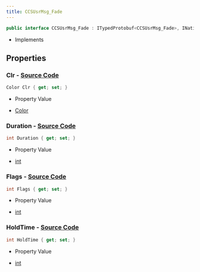 ```yaml
---
title: CCSUsrMsg_Fade
---
```


```csharp
public interface CCSUsrMsg_Fade : ITypedProtobuf<CCSUsrMsg_Fade>, INativeHandle, INetMessage<CCSUsrMsg_Fade>, IDisposable
```

- Implements

## Properties

### **Clr** - [Source Code](https://github.com/swiftly-solution/swiftlys2/blob/main/managed/src/SwiftlyS2.Generated/Protobufs/Interfaces/CCSUsrMsg_Fade.cs#L27)

```csharp
Color Clr { get; set; }
```

- Property Value

- [Color](/docs/api/shared/natives/color)

### **Duration** - [Source Code](https://github.com/swiftly-solution/swiftlys2/blob/main/managed/src/SwiftlyS2.Generated/Protobufs/Interfaces/CCSUsrMsg_Fade.cs#L18)

```csharp
int Duration { get; set; }
```

- Property Value

- [int](https://learn.microsoft.com/dotnet/api/system.int32)

### **Flags** - [Source Code](https://github.com/swiftly-solution/swiftlys2/blob/main/managed/src/SwiftlyS2.Generated/Protobufs/Interfaces/CCSUsrMsg_Fade.cs#L24)

```csharp
int Flags { get; set; }
```

- Property Value

- [int](https://learn.microsoft.com/dotnet/api/system.int32)

### **HoldTime** - [Source Code](https://github.com/swiftly-solution/swiftlys2/blob/main/managed/src/SwiftlyS2.Generated/Protobufs/Interfaces/CCSUsrMsg_Fade.cs#L21)

```csharp
int HoldTime { get; set; }
```

- Property Value

- [int](https://learn.microsoft.com/dotnet/api/system.int32)

